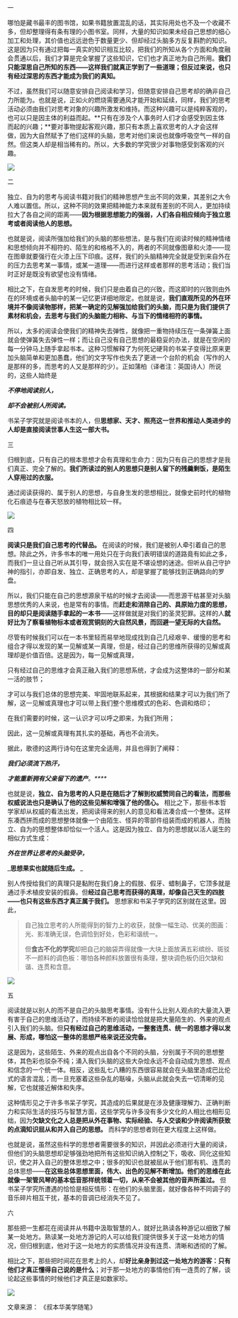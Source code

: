 一

哪怕是藏书最丰的图书馆，如果书籍放置混乱的话，其实际用处也不及一个收藏不多，但却整理得有条有理的小图书室。同样，大量的知识如果未经自己思想的细心加工和处理，其价值也远远逊色于数量更少、但却经过头脑多方反复斟酌的知识。这是因为只有通过把每一真实的知识相互比较，把我们的所知从各个方面和角度融会贯通以后，我们才算是完全掌握了这些知识，它们也才真正地为自己所用。**我们只能深思自己所知的东西——这样我们就真正学到了一些道理；但反过来说，也只有经过深思的东西才能成为我们的真知。** 

不过，虽然我们可以随意安排自己阅读和学习，但随意安排自己思考却的确非自己力所能为。也就是说，正如火的燃烧需要通风才能开始和延续，同样，我们的思考活动必须由我们对思考对象的兴趣所激发和维持。而这种兴趣可以是纯粹客观的，也可以只是因主体的利益而起。**只有在涉及个人事务时人们才会感受到因主体而起的兴趣；**要对事物提起客观兴趣，那只有本质上喜欢思考的人才会这样做，因为大自然赋予了他们这样的头脑，思考对他们来说也就像呼吸空气一样的自然。但这类人却是相当稀有的。所以，大多数的学究很少对事物感受到客观的兴趣。

![](http://mmbiz.qpic.cn/mmbiz_jpg/hUsib1iczrUxZEGWmdD3eawAdSZKmRejZ0EMKpDN1WvzGtOfpO27GHvx2snN0Je8UZrFzwYwWLJDgAJaUvUNPTpQ/640?wx_fmt=jpeg)

二

独立、自为的思考与阅读书籍对我们的精神思想产生出不同的效果，其差别之大令人难以置信。所以，这种不同的效果把精神能力本来就有差别的不同人，更加持续拉大了各自之间的距离——**因为根据思想能力的强弱，人们各自相应倾向于独立思考或者阅读他人的思想。** 

也就是说，阅读所强加给我们的头脑的那些想法，是与我们在阅读时候的精神情绪和思想倾向并不相符的、陌生的和格格不入的，两者的不同就像图章和火漆——现在图章就要强行在火漆上压下印痕。这样，我们的头脑精神完全就是受到来自外在的压力去思考某一事情，或某一道理——而进行这样或者那样的思考活动；我们当时正好是既没有欲望也没有情绪。

相比之下，在自发思考的时候，我们只是由着自己的兴致，而这即时的兴致则由外在的环境或者头脑中的某一记忆更详细地限定。也就是说，**我们直观所见的外在环境并不像阅读物那样，把某一确定的见解强加给我们的头脑，而只是为我们提供了素材和机会，去思考与我们的头脑能力相称、与当下的情绪相符的事情。** 

所以，太多的阅读会使我们的精神失去弹性，就像把一重物持续压在一条弹簧上面就会使弹簧失去弹性一样；而让自己没有自己思想的最稳妥的办法，就是在空闲的每一分钟马上随手拿起书本。这种习惯解释了为何死记硬背的书呆子变得比原来更加头脑简单和更加愚蠢，他们的文字写作也失去了更进一个台阶的机会（写作的人是那样的多，而思考的人又是那样的少）。正如蒲柏（译者注：英国诗人）所说的，这些人始终是

**_不停地阅读别人，_**

**_却不会被别人所阅读。_**

书呆子学究就是阅读书本的人，但**思想家、天才、照亮这一世界和推动人类进步的人却是直接阅读世事人生这一部大书。** 

三

归根到底，只有自己的根本思想才会有真理和生命力：因为只有自己的思想才是我们真正、完全了解的。**我们所读过的别人的思想只是别人留下的残羹剩饭，是陌生人穿用过的衣服。** 

通过阅读获得的、属于别人的思想，与自身生发的思想相比，就像史前时代的植物化石痕迹与在春天怒放的植物相比较一样。

![](http://mmbiz.qpic.cn/mmbiz_jpg/hUsib1iczrUxZEGWmdD3eawAdSZKmRejZ06OOP8DaTD5KOW2EThJyxIoYVFFRtNk4OSTkC6S9aIzicCM3kSBLPmHw/0?)

四

**阅读只是我们自己思考的代替品。** 在阅读的时候，我们是被别人牵引着自己的思想。除此之外，许多书本的唯一用处只在于向我们表明错误的道路竟有如此之多，而我们一旦让自己听从其引导，就会拐入实在是不堪设想的迷途。但听从自己守护神的指引，亦即自发、独立、正确思考的人，却是掌握了能够找到正确路向的罗盘。

所以，我们只能在自己的思想源泉干枯的时候才去阅读——而思源干枯甚至对头脑思想优秀的人来说，也是常有的事情。而**赶走和消除自己的、具原始力度的思想，目的却只是阅读随手拿起的一本书**——这样做就是对我们的圣灵犯罪。这样的人**就好比为了察看植物标本或者观赏铜刻的大自然风景，而回避一望无际的大自然。** 

尽管有时候我们可以在一本书里轻而易举地现成找到自己几经艰辛、缓慢的思考和组合才得以发现的某一见解或某一真理，但是，经过自己的思维所获得的见解或真理却是价值百倍。这是因为，每一见解或真理，

只有经过自己的思维才会真正融入我们的思想系统，才会成为这整体的一部分和某一活的肢节；

才可以与我们总体的思想完美、牢固地联系起来，其根据和结果才可以为我们所了解，这一见解或真理也才可以带上我们整个思维模式的色彩、色调和烙印；

在我们需要的时候，这一认识才可以呼之即来，为我们所用；

因此，这一见解或真理有其扎实的基础，再也不会消失。

据此，歌德的这两行诗句在这里完全适用，并且也得到了阐释：

_**我们必须流下热汗，**_

_**才能重新拥有父亲留下的遗产**。****_

也就是说，**独立、自为思考的人只是在随后才了解到权威赞同自己的看法，而那些权威说法也只是确认了他的这些见解和增强了他的信心。** 相比之下，那些书本哲学家却从权威的看法出发，把阅读得来的别人的意见和看法凑合成一个整体。这样东凑西拼而成的思想整体就像一个由陌生、怪异的零部件组装而成的机器人，而独立、自为的思想整体却恰似一个活人。这是因为独立、自为的思想就以活人诞生的相似方式生成：

_**外在世界让思考的头脑受孕，**_

_**思想果实也就随后生成。** _

别人传授给我们的真理只是黏附在我们身上的假肢、假牙、蜡制鼻子，它顶多就是通过手术植皮安装的假鼻。但**经过自己思考而获得的真理，却像自己天生的四肢——也只有这些东西才真正属于我们。** 思想家和书呆子学究的区别就在这里。因此，

> 自己独立思考的人所能得到的智力上的收获，就像一幅生动、优美的图画：光、影准确无误，色调恰到好处，色彩和谐统一。
> 
> 但**食古不化的学究**却把自己的脑袋弄得就像一大块上面放满五彩缤纷、斑驳不一颜料的调色板：哪怕各种颜料放置很有条理，整块调色板仍旧欠缺和谐、连贯和含意。

![](http://mmbiz.qpic.cn/mmbiz_jpg/hUsib1iczrUxZEGWmdD3eawAdSZKmRejZ09q6hhZPO30W4sP9d6m5jNib74CC4E4V76gzFAFdaKiaSxNYmN2IxmAtA/640?)

五

阅读就是以别人的而不是自己的头脑思考事情。没有什么比别人观点的大量流入更有害于自己的思维活动了，而持续不断的阅读恰恰就是把大量陌生的、外来的观点引入我们的头脑。但**只有经过自己的思维活动，一整套连贯、统一的思想才得以发展、形成，哪怕这一整体的思想严格来说还没完备。** 

这是因为，这些陌生、外来的观点出自各个不同的头脑，分别属于不同的思想整体，其色彩也驳杂不纯；涌入我们头脑的这些大杂烩永远不会自动成为思想、观点和信念的一个统一体。相反，这些乱七八糟的东西很容易就会在头脑里造成巴比伦式的语言混乱；而一旦充塞着这些杂乱的聒噪，头脑从此就会失去一切清晰的见解，它也就接近解体和失序。

这种情形见之于许多书呆子学究，其造成的后果就是在涉及健康理解力、正确判断力和实际生活的技巧与智慧方面，这些学究与许多没有多少文化的人相比也相形见绌，因为**欠缺文化之人总是把从外在事物、实际经验、与人交谈和少许阅读所获致的点滴知识屈从和并入自己的思想。** 而科学的思想者则在更大程度上这样做。

也就是说，虽然这些科学的思想者需要很多的知识，并因此必须进行大量的阅读，但他们的头脑思想却足够强劲地把所有这些知识纳入控制之下，吸收、同化这些知识，使之并入自己的整体思想之中；很多的知识也就被屈从于他们那有机、连贯的总体思想——**在这些总体思想里面，伟大、出色的见解不断增加。他们的思维在此就像一架管风琴的基本低音那样统领着一切，从来不会被其他的音声所盖过。** 但书呆子学究所遭遇的恰恰是相反情形：在他们的头脑里面，就好像各种不同调子的音乐碎片相互干扰，基本的音调已经消失不见了。

六

那些把一生都花在阅读并从书籍中汲取智慧的人，就好比熟读各种游记以细致了解某一处地方。熟读某一处地方游记的人可以给我们提供很多关于这一处地方的情况，但归根到底，他对于这一处地方的实质情况并没有连贯、清晰和透彻的了解。

相比之下，那些把时间花在思考上的人，却**好比亲身到过这一处地方的游客：只有他们才真正懂得自己说的是什么**；对于那一处地方的事情他们有一连贯的了解，谈论起这些事情的时候他们才真正是如数家珍。

![](http://mmbiz.qpic.cn/mmbiz_jpg/hUsib1iczrUxZEGWmdD3eawAdSZKmRejZ0BQY6DyMmmHekeT2DpHXLqias2PvaicjfPF7J8bQU4z6QDVO29DmbvKjQ/640?wx_fmt=jpeg)

文章来源： 《叔本华美学随笔》